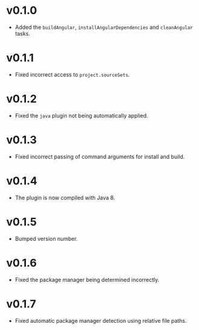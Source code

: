 # v0.1.0

+ Added the `buildAngular`, `installAngularDependencies` and `cleanAngular` tasks.

# v0.1.1

* Fixed incorrect access to `project.sourceSets`.

# v0.1.2

* Fixed the `java` plugin not being automatically applied.

# v0.1.3

* Fixed incorrect passing of command arguments for install and build.

# v0.1.4

* The plugin is now compiled with Java 8.

# v0.1.5

* Bumped version number.

# v0.1.6

* Fixed the package manager being determined incorrectly.

# v0.1.7

* Fixed automatic package manager detection using relative file paths.
